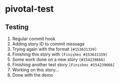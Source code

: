 # pivotal-test

## Testing

1. Regular commit hook
2. Adding story ID to commit message
3. Trying again with the format `[#153631339]`
4. Finishing this story with `[Finishes #153631339]`
5. Some work done on a new story `[#154239666]`
6. Finishing another test story `[Finishes #154239666]`
7. Working on this story...
8. Done with the demo
